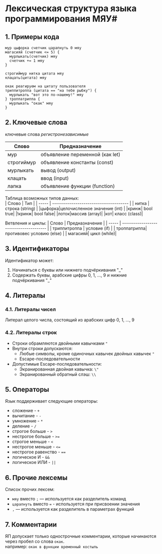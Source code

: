# Лексическая структура языка программирования МЯУ#
## 1. Примеры кода
```
мур цыфорка счетчик царапнуть 0 мяу
магасияй (счетчик <= 5) {
  мурлыкать(счетчик) мяу
  счетчик += 1 мяу
}
```
```
строгиймур нитка цитата мяу
клацать(цитата) мяу

окак реагируем на цитату пользователя
триппитроппа (цитата == "на тебе рыбку") {
  мурлыкать "вот это по-нашему!" мяу
} троппатриппа {
  мурлыкать "окак" мяу
}
```

## 2. Ключевые слова
ключевые слова _регистронезависимые_

| Слово | Предназначение                          |
| ----- | --------------------------------------- |
| мур | объявление переменной (как let) |
|строгиймур| объявление константы (const) |
|мурлыкать| вывод (output)|
|клацать|ввод (input)|  
|лапка| объявление функции (function)|
  
Таблица возможных типов данных:  
| Слово | Тип                          |
| ----- | --------------------------------------- |
| нитка |строка (string) |
|цыфорка|целочисленное значение (int) |
|кринж| bool true|
|!кринж| bool false|
|лоток|массив (array)|
|кот| класс (class)|

Ветвления и циклы:
| Слово | Предназначение                          |
| ----- | --------------------------------------- |
| триппитроппа | условие (if) |
| троппатриппа| противовес условию (else) |
| магасияй| цикл (while)|

## 3. Идентификаторы
Идентификатор может:
1) Начинаться с буквы или нижнего подчёркивания "_"
2) Содержать буквы, арабские цифры 0, 1, ..., 9 и нижние подчёркивания "_"

## 4. Литералы
### 4.1. Литералы чисел
Литерал целого числа, состоящий из арабских цифр 0, 1, ..., 9

### 4.2. Литералы строк
- Строки обрамляются двойными кавычками `"`
- Внутри строки допускаются:
  - Любые символы, кроме одиночных кавычек двойных кавычек `"`
  - Escape-последовательности
- Допустимые Escape-последовательности:
  - Экранированная двойная кавычка: `\"`
  - Экранированный обратный слэш: `\\`

## 5. Операторы
Язык поддерживает следующие операторы:  
- сложение - `+`  
- вычитание - `-`  
- умножение - `*`  
- деление - `/`  
- строгое больше - `>`  
- нестрогое больше - `>=`  
- строгое меньше - `<`  
- нестрогое меньше - `<=`
- нестрогое равенство - `==`
- логическое И - `&&`
- логическое ИЛИ - `||`

## 6. Прочие лексемы
Список прочих лексем:
- `мяу` вместо `;` — используется как разделитель команд
- `царапнуть` вместо `=` - используется при присвоении значения  
- `,` — используется как разделитель в параметрах функций

## 7. Комментарии
ЯП допускает только однострочные комментарии, которые начинаются через пробел со слова `окак`.   
например: `окак в функции временный костыль`
